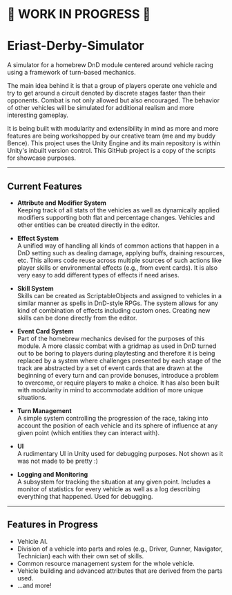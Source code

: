 # 🚧 WORK IN PROGRESS 🚧

# Eriast-Derby-Simulator

A simulator for a homebrew DnD module centered around vehicle racing using a framework of turn-based mechanics.

The main idea behind it is that a group of players operate one vehicle and try to get around a circuit denoted by discrete stages faster than their opponents. Combat is not only allowed but also encouraged. The behavior of other vehicles will be simulated for additional realism and more interesting gameplay.

It is being built with modularity and extensibility in mind as more and more features are being workshopped by our creative team (me and my buddy Bence). This project uses the Unity Engine and its main repository is within Unity's inbuilt version control. This GitHub project is a copy of the scripts for showcase purposes.

---

## Current Features

- **Attribute and Modifier System**  
  Keeping track of all stats of the vehicles as well as dynamically applied modifiers supporting both flat and percentage changes. Vehicles and other entities can be created directly in the editor.

- **Effect System**  
  A unified way of handling all kinds of common actions that happen in a DnD setting such as dealing damage, applying buffs, draining resources, etc. This allows code reuse across multiple sources of such actions like player skills or environmental effects (e.g., from event cards). It is also very easy to add different types of effects if need arises.

- **Skill System**  
  Skills can be created as ScriptableObjects and assigned to vehicles in a similar manner as spells in DnD-style RPGs. The system allows for any kind of combination of effects including custom ones. Creating new skills can be done directly from the editor.

- **Event Card System**  
  Part of the homebrew mechanics devised for the purposes of this module. A more classic combat with a gridmap as used in DnD turned out to be boring to players during playtesting and therefore it is being replaced by a system where challenges presented by each stage of the track are abstracted by a set of event cards that are drawn at the beginning of every turn and can provide bonuses, introduce a problem to overcome, or require players to make a choice. It has also been built with modularity in mind to accommodate addition of more unique situations.

- **Turn Management**  
  A simple system controlling the progression of the race, taking into account the position of each vehicle and its sphere of influence at any given point (which entities they can interact with).

- **UI**  
  A rudimentary UI in Unity used for debugging purposes. Not shown as it was not made to be pretty :)

- **Logging and Monitoring**  
  A subsystem for tracking the situation at any given point. Includes a monitor of statistics for every vehicle as well as a log describing everything that happened. Used for debugging.

---

## Features in Progress

- Vehicle AI.
- Division of a vehicle into parts and roles (e.g., Driver, Gunner, Navigator, Technician) each with their own set of skills.
- Common resource management system for the whole vehicle.
- Vehicle building and advanced attributes that are derived from the parts used.
- ...and more!
